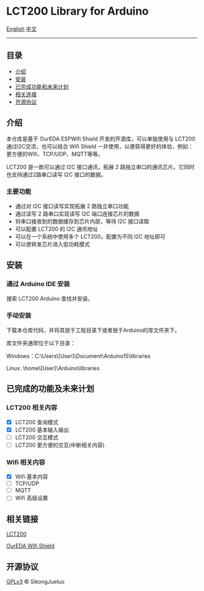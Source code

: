 # LCT200 Library for Arduino

[English](./README.MD)  [中文](./README_zh.MD)

---

## 目录

- [介绍](#介绍)
- [安装](#安装)
- [已完成功能和未来计划](#已完成的功能及未来计划)
- [相关连接](#相关链接)
- [开源协议](#开源协议)

## 介绍

本仓库是基于 OurEDA ESPWifi Shield 开发的开源库，可以单独使用与 LCT200 通过I2C交流，也可以结合 Wifi Shield 一并使用，以便获得更好的体验，例如：更方便的Wifi、TCP/UDP、MQTT等等。

LCT200 是一款可以通过 I2C 接口通讯，拓展 2 路独立串口的通讯芯片。它同时也支持通过2路串口读写 I2C 接口的数据。

### 主要功能

- 通过对 I2C 接口读写实现拓展 2 路独立串口功能
- 通过读写 2 路串口实现读写 I2C 端口连接芯片的数据
- 将串口接收到的数据缓存到芯片内部，等待 I2C 接口读取
- 可以配置 LCT200 的 I2C 通讯地址
- 可以在一个系统中使用多个 LCT200，配置为不同 I2C 地址即可
- 可以使转发芯片进入低功耗模式

## 安装

### 通过 Arduino IDE 安装

搜索 LCT200 Arduino 查找并安装。

### 手动安装

下载本仓库代码，并将其放于工程目录下或者放于Arduino的库文件夹下。

库文件夹通常位于以下目录：

Windows：C:\Users\\[User]\Document\Arduino15\libraries

Linux: \home\\[User]\Arduino\libraries

## 已完成的功能及未来计划

### LCT200 相关内容

- [X] LCT200 查询模式
- [X] LCT200 基本输入输出
- [ ] LCT200 交互模式
- [ ] LCT200 更方便的交互(中断相关内容)

### Wifi 相关内容

- [X] Wifi 基本内容
- [ ] TCP/UDP
- [ ] MQTT
- [ ] Wifi 高级设置

## 相关链接

[LCT200](http://lcxet.com/product/lct/lct200.html)

[OurEDA Wifi Shield](http://)

## 开源协议

[GPLv3](./LICENSE) © SikongJueluo

